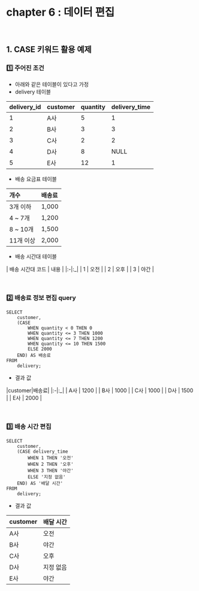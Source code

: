 # chapter 6 : 데이터 편집

<br>

## 1. CASE 키워드 활용 예제
### 1️⃣ 주어진 조건
- 아래와 같은 테이블이 있다고 가정
- delivery 테이블

|delivery_id|customer|quantity|delivery_time|
|:-|:-|:-|:-|
| 1 | A사 | 5 | 1 |
| 2 | B사 | 3 | 3 |
| 3 | C사 | 2 | 2 |
| 4 | D사 | 8 | NULL |
| 5 | E사 | 12 | 1 |

- 배송 요금표 테이블

| 개수 | 배송료 |
|:-|:-|
| 3개 이하 | 1,000 |
| 4 ~ 7개 | 1,200 |
| 8 ~ 10개  | 1,500 |
| 11개 이상 | 2,000 |

- 배송 시간대 테이블

| 배송 시간대 코드 | 내용 |
|:-|:_|
| 1 | 오전 |
| 2 | 오후 |
| 3 | 야간 |

<br>

### 2️⃣ 배송료 정보 편집 query

```mysql
SELECT 
    customer, 
    (CASE
        WHEN quantity < 0 THEN 0
        WHEN quantity <= 3 THEN 1000
        WHEN quantity <= 7 THEN 1200
        WHEN quantity <= 10 THEN 1500
        ELSE 2000
    END) AS 배송료
FROM
    delivery;
```

- 결과 값 

|customer|배송료|
|:-|:_|
| A사 | 1200 |
| B사 | 1000 |
| C사 | 1000 |
| D사 | 1500 |
| E사 | 2000 |

<br>

### 3️⃣ 배송 시간 편집

```mysql
SELECT
    customer,
    (CASE delivery_time
        WHEN 1 THEN '오전'
        WHEN 2 THEN '오후'
        WHEN 3 THEN '야간'
        ELSE '지정 없음'
    END) AS '배달 시간'
FROM
    delivery;
```

- 결과 값

|customer|배달 시간|
|:-|:-|
| A사 | 오전 |
| B사 | 야간 |
| C사 | 오후 |
| D사 | 지정 없음 |
| E사 | 야간 |

<br>